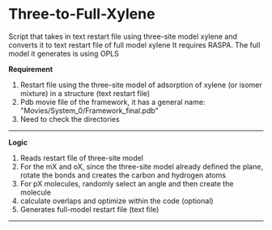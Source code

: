 # Three-to-Full-Xylene
Script that takes in text restart file using three-site model xylene and converts it to text restart file of full model xylene
It requires RASPA.
The full model it generates is using OPLS

**Requirement**
1. Restart file using the three-site model of adsorption of xylene (or isomer mixture) in a structure (text restart file)
2. Pdb movie file of the framework, it has a general name: "Movies/System_0/Framework_final.pdb"
3. Need to check the directories
********************************************************************************************************************************************
**Logic**
1. Reads restart file of three-site model
2. For the mX and oX, since the three-site model already defined the plane, rotate the bonds and creates the carbon and hydrogen atoms
3. For pX molecules, randomly select an angle and then create the molecule
4. calculate overlaps and optimize within the code (optional)
5. Generates full-model restart file (text file)
******************************************************************************************************************************************
